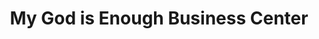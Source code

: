 ---
title: "My God is Enough Business Center"
url: /gbarnga/my-god-is-enough-business-center/
shop: convenience
---